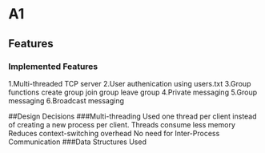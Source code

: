 # A1
## Features
### Implemented Features
  1.Multi-threaded TCP server
  2.User authenication using users.txt
  3.Group functions 
      create group
      join group
      leave group
  4.Private messaging
  5.Group messaging
  6.Broadcast messaging


##Design Decisions
###Multi-threading
Used one thread per client instead of creating a new process per client.
    Threads consume less memory
    Reduces context-switching overhead
    No need for Inter-Process Communication
###Data Structures Used

